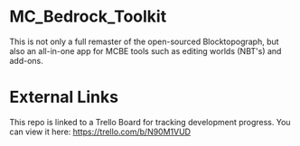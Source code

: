 # MC_Bedrock_Toolkit
This is not only a full remaster of the open-sourced Blocktopograph, but also an all-in-one app for MCBE tools such as editing worlds (NBT's) and add-ons.

# External Links
This repo is linked to a Trello Board for tracking development progress. You can view it here: https://trello.com/b/N90M1VUD

